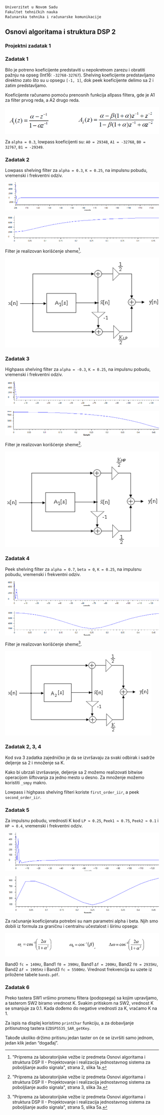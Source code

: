 ```text
Univerzitet u Novom Sadu
Fakultet tehničkih nauka
Računarska tehnika i računarske komunikacije
```

## Osnovi algoritama i struktura DSP 2
### Projektni zadatak 1

### Zadatak 1

Bilo je potreno koeficijente predstaviti u nepokretnom zarezu i obratiti pažnju na opseg (Int16: `-32768-32767`). Shelving koeficijente predstavljamo direktno zato što su u opsegu `[-1, 1]`, dok peek koeficijente delimo sa 2 i zatim predstavljamo.

Koeficijente računamo pomoću prenosnih funkcija allpass filtera, gde je A1 za filter prvog reda, a A2 drugo reda.

![zadatak 1](graphs/zadatak1.png "zadatak 1")

Za `alpha = 0.3`, lowpass koeficijenti su: `A0 = 29348`, `A1 = -32768`, `B0 = 32767`, `B1 = -29349`.

### Zadatak 2

Lowpass shelving filter za `alpha = 0.3`, `K = 0.25`, na impulsnu pobudu, vremenski i frekventni odziv.

![lowpass dirac vremenski 025](graphs/lowpassdiracvremenski025.png "lowpass dirac vremenski 025")

![lowpass dirac frekventni 025](graphs/lowpassdiracfrekventni025.png "lowpass dirac frekventni 025")

Filter je realizovan korišćenje sheme[^1].

![shema](graphs/shema1.png "shema")

### Zadatak 3

Highpass shelving filter za `alpha = -0.3`, `K = 0.25`, na impulsnu pobudu, vremenski i frekventni odziv.

![highpass dirac vremenski 025](graphs/highpassdiracvremenski025.png "highpass dirac vremenski 025")

![highpass dirac frekventni 025](graphs/highpassdiracfrekventni025.png "highpass dirac frekventni 025")

Filter je realizovan korišćenje sheme[^2].

![shema](graphs/shema2.png "shema")

### Zadatak 4

Peek shelving filter za `alpha = 0.7`, `beta = 0`, `K = 0.25`, na impulsnu pobudu, vremenski i frekventni odziv.

![peek dirac vremenski 025](graphs/peekdiracvremenski025.png "peek dirac vremenski 025")

![peek dirac frekventni 025](graphs/peekdiracfrekventni025.png "peek dirac frekventni 025")

Filter je realizovan korišćenje sheme[^3].

![shema](graphs/shema3.png "shema")

### Zadatak 2, 3, 4

Kod sva 3 zadatka zajedničko je da se izvršavaju za svaki odbirak i sadrže deljenje sa 2 i množenje sa K.

Kako bi ubrzali izvršavanje, deljenje sa 2 možemo realizovati bitwise operacijom šiftovanja za jedno mesto u desno. Za množenje možemo koristiti `_smpy` makro.

Lowpass i highpass shelving filteri koriste `first_order_iir`, a peek `second_order_iir`.

### Zadatak 5

Za impulsnu pobudu, vrednosti K kod `LP ≈ 0.25`, `Peek1 ≈ 0.75`, `Peek2 ≈ 0.1` i `HP ≈ 0.4`, vremenski i frekventni odziv.

![eq dirac vremenski 8200 24500 3200 13000](graphs/eqdiracvremenski820024500320013000.png "eq dirac vremenski 8200 24500 3200 13000")

![eq dirac frekventni 8200 24500 3200 13000](graphs/eqdiracfrekventni820024500320013000.png "eq dirac frekventni 8200 24500 3200 13000")

Za računanje koeficijenata potrebni su nam parametni alpha i beta. Njih smo dobili iz formula za graničnu i centralnu učestalost i širinu opsega:

![zadatak 5](graphs/zadatak5.png "zadatak 5")

Band0 `fc = 140Hz`, Band1 `f0 = 390Hz`, Band1 `Δf = 200Hz`, Band2 `f0 = 2935Hz`, Band2 `Δf = 1905Hz` i Band3 `fc = 5500Hz`. Vrednost frekvencija su uzete iz priložene tabele `bands.pdf`.

### Zadatak 6

Preko tastera SW1 vršimo promenu filtera (podopsega) sa kojim upravljamo, a tasterom SW2 biramo vrednost K. Svakim pritiskom na SW2, vrednost K se smanjuje za 0.1. Kada dođemo do negative vrednosti za K, vraćamo K na 1.

Za ispis na displej koristimo `printChar` funkciju, a za dobavljanje pritisnutnog tastera `EZDSP5535_SAR_getKey`.

Takođe ukoliko držimo pritisnu jedan taster on će se izvršiti samo jednom, jedan klik jedan “događaj”.

[^1]: "Priprema za laboratorijske vežbe iz predmeta Osnovi algoritama i struktura DSP II - Projektovanje i realizacija jednostavnog sistema za poboljšanje audio signala", strana 2, slika 1a.

[^2]: "Priprema za laboratorijske vežbe iz predmeta Osnovi algoritama i struktura DSP II - Projektovanje i realizacija jednostavnog sistema za poboljšanje audio signala", strana 3, slika 3a.

[^3]: "Priprema za laboratorijske vežbe iz predmeta Osnovi algoritama i struktura DSP II - Projektovanje i realizacija jednostavnog sistema za poboljšanje audio signala", strana 5, slika 5a.